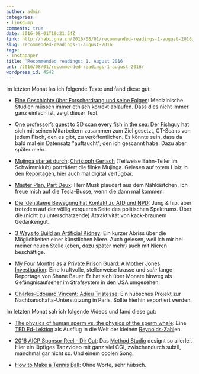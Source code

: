 ```yaml
---
author: admin
categories:
- linkdump
comments: true
date: 2016-08-01T19:21:54Z
link: http://habi.gna.ch/2016/08/01/recommended-readings-1-august-2016/
slug: recommended-readings-1-august-2016
tags:
- instapaper
title: 'Recommended readings: 1. August 2016'
url: /2016/08/01/recommended-readings-1-august-2016/
wordpress_id: 4542
---
```


Im letzten Monat las ich folgende Texte und fand diese gut:





  * [Eine Geschichte über Forscherdrang und seine Folgen](http://sz-magazin.sueddeutsche.de/texte/anzeigen/44806): Medizinische Studien müssen immer ethisch korrekt ablaufen. Dass dies nicht immer ganz einfach ist, zeigt dieser Text.


  * [One professor’s quest to 3D scan every fish in the sea](https://techcrunch.com/2016/07/19/one-professors-quest-to-3d-scan-every-fish-in-the-sea/): [Der Fishguy](https://fish.uw.edu/faculty/adam-summers/) hat sich mit seinen Mitarbeitern zusammen zum Ziel gesetzt, CT-Scans von jedem Fisch, den es gibt, zu veröffentlichen. Es könnte sein, dass da bald mal ein Datensatz "auftaucht", den ich gescannt habe. Dazu aber später mehr.


  * [Mujinga startet durch](http://reportagen.com/content/mujinga-startet-durch): [Christoph Gertsch](https://twitter.com/christofgertsch) (Teilweise Bahn-Teiler im Schwimmklub) porträtiert die flinke Mujinga. Gelesen auf totem Holz in den [Reportagen](http://reportagen.com), hier auch mal digital verfügbar.


  * [Master Plan, Part Deux](https://www.tesla.com/blog/master-plan-part-deux): Herr Musk plaudert aus dem Nähkästchen. Ich freue mich auf die Tesla-Busse, wenn die dann mal kommen.


  * [Die Identitaere Bewegung hat Kontakt zu AfD und NPD](http://www.haz.de/Nachrichten/Politik/Deutschland-Welt/Die-Identitaere-Bewegung-hat-Kontakt-zu-AfD-und-NPD): Jung & hip, aber trotzdem auf der völlig verqueren Seite des politischen Spektrums. Über die (nicht zu unterschätzende) Attraktivität von kack-braunem Gedankengut.


  * [3 Ways to Build an Artificial Kidney](http://spectrum.ieee.org/the-human-os/biomedical/devices/3-ways-to-build-an-artificial-kidney): Ein kurzer Abriss über die Möglichkeiten einer künstlichen Niere. Auch gelesen, weil ich mir bei meiner neuen Stelle (eben, dazu später mehr) auch mit Nieren beschäftige.


  * [My Four Months as a Private Prison Guard: A Mother Jones Investigation](http://www.motherjones.com/politics/2016/06/cca-private-prisons-corrections-corporation-inmates-investigation-bauer): Eine kraftvolle, stellenweise krasse und _sehr_ lange Reportage von Shane Bauer. Er hat sich über Monate hinweg als Gefängnisaufseher im Strafsystem in den USA umgesehen.


  * [Charles-Edouard Vincent: Adieu Tristesse](https://www.brandeins.de/archiv/2016/wir/charles-edouard-vincent-adieu-tristesse/): Ein hübsches Projekt zur Nachbarschafts-Unterstützung in Paris. Sollte hierhin exportiert werden.



Im letzten Monat sah ich folgende Videos und fand diese gut:



  * [The physics of human sperm vs. the physics of the sperm whale](https://ed.ted.com/lessons/human-sperm-vs-the-sperm-whale-aatish-bhatia): Eine [TED Ed-Lektion](https://ed.ted.com/) als Ausflug in die Welt der kleinen [Reynolds-Zahl](https://de.wikipedia.org/wiki/Reynolds-Zahl)en. 


  * [2016 AICP Sponsor Reel - Dir Cut](https://vimeo.com/169599296): Das [Method Studio](http://design.methodstudios.com/) designt so allerlei. Hier ein lüpfiges Tanzvideo mit ganz viel CGI, zwischendurch subtil, manchmal gar nicht so. Und einem coolen Song.


  * [How to Make a Tennis Ball](https://vimeo.com/162803063): Ohne Worte, sehr hübsch.


